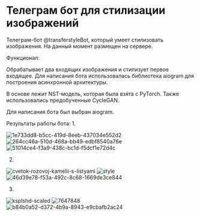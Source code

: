 # Телеграм бот для стилизации изображений
Телеграм-бот @transferstyleBot, который умеет стилизовать изображения. На данный момент размещен на сервере. 

Функционал:

Обрабатывает два входящих изображения и стилизует первое входящее. 
Для написания бота использовалась библиотека aiogram для построения асинхронной архитектуры.

В основе лежит NST-модель, которая была взята с PyTorch.
Также использовались предобученные CycleGAN.

Для написания бота был выбран aiogram.

Результаты работы бота:
1.

![1e733dd8-b5cc-419d-8eeb-437034e552d2](https://user-images.githubusercontent.com/107867306/215352344-7be1c7ee-6d6b-4750-abc1-a7042c49ccbc.jpg)
![264cc46a-510d-468a-bb49-edbf8540a76e](https://user-images.githubusercontent.com/107867306/215352353-28509f94-bc54-4996-92d0-56fb464f36a3.jpg)
![51014ce4-f3a9-438c-bc1d-f5dcf1e72d4c](https://user-images.githubusercontent.com/107867306/215352356-a2bcbab4-cceb-4ff6-8e06-bd7e0e6b1092.jpg)

2.
![cvetok-rozovoj-kamelii-s-listyami](https://user-images.githubusercontent.com/107867306/215352449-411fba9e-909a-4050-ae42-4167bc154b7c.jpg)
![style](https://user-images.githubusercontent.com/107867306/215352467-62793026-475f-4550-8b49-824dc8bd40a0.jpeg)
![46d39e78-f53a-492c-8c68-1669de3ce844](https://user-images.githubusercontent.com/107867306/215352476-216add00-7dd9-41d7-bc97-459b31d324ba.jpg)

3.

![ksplshd-scaled](https://user-images.githubusercontent.com/107867306/215352601-f2a06c57-b649-45d7-af47-bfd4b9007978.jpg)
![7647848](https://user-images.githubusercontent.com/107867306/215352633-d7c6eac4-a87a-41fe-b32e-1294d75c1417.jpg)
![b84b0a52-d372-4b9a-8943-e9cbafb2ac24](https://user-images.githubusercontent.com/107867306/215352639-ea954d35-ede3-46b0-a95d-e401cb57db33.jpg)

